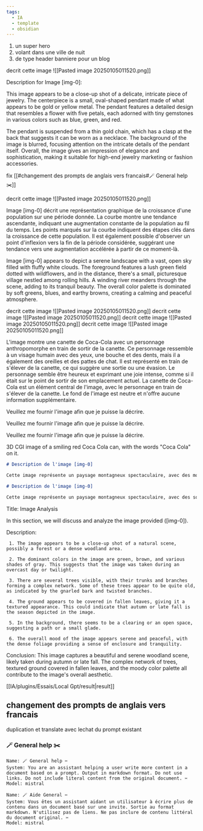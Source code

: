 ```yaml
---
tags:
  - IA
  - template
  - obsidian
---
```

1. un super hero 
2. volant dans une ville de nuit 
3. de type header banniere pour un blog

decrit cette image 
![[Pasted image 20250105011520.png]]

Description for Image [img-0]:

This image appears to be a close-up shot of a delicate, intricate piece of jewelry. The centerpiece is a small, oval-shaped pendant made of what appears to be gold or yellow metal. The pendant features a detailed design that resembles a flower with five petals, each adorned with tiny gemstones in various colors such as blue, green, and red.

The pendant is suspended from a thin gold chain, which has a clasp at the back that suggests it can be worn as a necklace. The background of the image is blurred, focusing attention on the intricate details of the pendant itself. Overall, the image gives an impression of elegance and sophistication, making it suitable for high-end jewelry marketing or fashion accessories.


fix [[#changement des prompts de anglais vers francais#🪄 General help ✂️]]
 
decrit cette image 
![[Pasted image 20250105011520.png]]

Image [img-0] décrit une représentation graphique de la croissance d'une population sur une période donnée. La courbe montre une tendance ascendante, indiquant une augmentation constante de la population au fil du temps. Les points marqués sur la courbe indiquent des étapes clés dans la croissance de cette population. Il est également possible d'observer un point d'inflexion vers la fin de la période considérée, suggérant une tendance vers une augmentation accélérée à partir de ce moment-là.

Image [img-0] appears to depict a serene landscape with a vast, open sky filled with fluffy white clouds. The foreground features a lush green field dotted with wildflowers, and in the distance, there's a small, picturesque village nestled among rolling hills. A winding river meanders through the scene, adding to its tranquil beauty. The overall color palette is dominated by soft greens, blues, and earthy browns, creating a calming and peaceful atmosphere.



decrit cette image 
![[Pasted image 20250105011520.png]]
decrit cette image 
![[Pasted image 20250105011520.png]]
decrit cette image 
![[Pasted image 20250105011520.png]]
decrit cette image 
![[Pasted image 20250105011520.png]]

L'image montre une canette de Coca-Cola avec un personnage anthropomorphe en train de sortir de la canette. Ce personnage ressemble à un visage humain avec des yeux, une bouche et des dents, mais il a également des oreilles et des pattes de chat. Il est représenté en train de s'élever de la canette, ce qui suggère une sortie ou une évasion. Le personnage semble être heureux et exprimant une joie intense, comme si il était sur le point de sortir de son emplacement actuel. La canette de Coca-Cola est un élément central de l'image, avec le personnage en train de s'élever de la canette. Le fond de l'image est neutre et n'offre aucune information supplémentaire.

Veuillez me fournir l'image afin que je puisse la décrire.

Veuillez me fournir l'image afin que je puisse la décrire.

Veuillez me fournir l'image afin que je puisse la décrire.

3D CGI image of a smiling red Coca Cola can, with the words "Coca Cola" on it.

```markdown
# Description de l'image [img-0]

Cette image représente un paysage montagneux spectaculaire, avec des montagnes élevées couvertes de neige et des arbres dispersés dans la vallée. Le ciel est clair et bleu, et on peut voir quelques nuages au loin. La lumière du soleil se réfléchit sur les neiges des montagnes, créant un effet lumineux et magnifique.
```

```markdown
# Description de l'image [img-0]

Cette image représente un paysage montagneux spectaculaire, avec des sommets neigeux élevés et des vallées verdoyantes. On y voit également une rivière qui coule à travers la vallée, donnant une touche de fraîcheur à l'ensemble. La lumière du soleil se réfléchit sur les neiges, créant un effet lumineux et éclatant.
```


Title: Image Analysis

   In this section, we will discuss and analyze the image provided ([img-0]).

   Description:

     1. The image appears to be a close-up shot of a natural scene, possibly a forest or a dense woodland area.

     2. The dominant colors in the image are green, brown, and various shades of gray. This suggests that the image was taken during an overcast day or twilight.

     3. There are several trees visible, with their trunks and branches forming a complex network. Some of these trees appear to be quite old, as indicated by the gnarled bark and twisted branches.

     4. The ground appears to be covered in fallen leaves, giving it a textured appearance. This could indicate that autumn or late fall is the season depicted in the image.

     5. In the background, there seems to be a clearing or an open space, suggesting a path or a small glade.

     6. The overall mood of the image appears serene and peaceful, with the dense foliage providing a sense of enclosure and tranquility.

   Conclusion: This image captures a beautiful and serene woodland scene, likely taken during autumn or late fall. The complex network of trees, textured ground covered in fallen leaves, and the moody color palette all contribute to the image's overall aesthetic.

[[IA/plugins/Essais/Local Gpt/result|result]]




































## changement des prompts de anglais vers francais 
duplication et translate avec lechat du prompt existant 
### 🪄 General help ✂️

```
Name: 🪄 General help ✂️
System: You are an assistant helping a user write more content in a document based on a prompt. Output in markdown format. Do not use links. Do not include literal content from the original document. ✂️
Model: mistral
```

```
Name: 🪄 Aide General ✂️
System: Vous êtes un assistant aidant un utilisateur à écrire plus de contenu dans un document basé sur une invite. Sortie au format markdown. N'utilisez pas de liens. Ne pas inclure de contenu littéral du document original. ✂️
Model: mistral
```